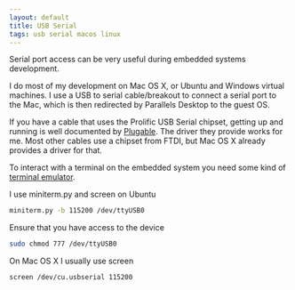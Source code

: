 ```yaml
---
layout: default
title: USB Serial
tags: usb serial macos linux
---
```


Serial port access can be very useful during embedded systems development.

I do most of my development on Mac OS X, or Ubuntu and Windows virtual machines. I use a USB to serial cable/breakout to connect a serial port to the Mac, which is then redirected by Parallels Desktop to the guest OS.

If you have a cable that uses the Prolific USB Serial chipset, getting up and running is well documented by [Plugable](http://plugable.com/2011/07/12/installing-a-usb-serial-adapter-on-mac-os-x). The driver they provide works for me. Most other cables use a chipset from FTDI, but Mac OS X already provides a driver for that.

To interact with a terminal on the embedded system you need some kind of [terminal emulator](http://en.wikipedia.org/wiki/List_of_terminal_emulators).

I use miniterm.py and screen on Ubuntu

```bash
miniterm.py -b 115200 /dev/ttyUSB0
```

Ensure that you have access to the device

```bash
sudo chmod 777 /dev/ttyUSB0
```

On Mac OS X I usually use screen

```bash
screen /dev/cu.usbserial 115200
```
